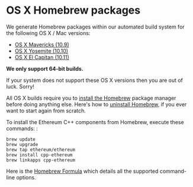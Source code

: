 OS X Homebrew packages
======================

We generate Homebrew packages within our automated build system for the following OS X / Mac versions:

-   [OS X Mavericks     (10.9)](https://en.wikipedia.org/wiki/OS_X_Mavericks)
-   [OS X Yosemite (10.10)](https://en.wikipedia.org/wiki/OS_X_Yosemite)
-   [OS X El Capitan     (10.11)](https://en.wikipedia.org/wiki/OS_X_El_Capitan)

**We only support 64-bit builds.**

If your system does not support these OS X versions then you are out of luck. Sorry!

All OS X builds require you to [install the Homebrew](http://brew.sh) package manager before doing anything else. Here\'s how to [uninstall Homebrew](https://github.com/Homebrew/homebrew/blob/master/share/doc/homebrew/FAQ.md#how-do-i-uninstall-homebrew),
if you ever want to start again from scratch.

To install the Ethereum C++ components from Homebrew, execute these commands: :

    brew update
    brew upgrade
    brew tap ethereum/ethereum
    brew install cpp-ethereum
    brew linkapps cpp-ethereum

Here is the [Homebrew Formula](https://github.com/ethereum/homebrew-ethereum/blob/master/cpp-ethereum.rb) which details all the supported command-line options.
